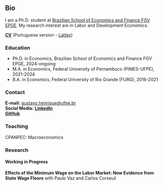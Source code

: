 ## Bio

I am a Ph.D. student at <a href="https://epge.fgv.br/pt/pos-graduacao/doutorado-mestrado/descricao" target="_blank">Brazilian School of Economics and Finance FGV EPGE</a>. My research interest are in Labor and Development Economics.

**<a href="https://www.dropbox.com/preview/CV/CV___Gustavo_Henrique.pdf?context=content_suggestions&role=personal" target="_blank">CV</a>** (Portuguese version - <a href="http://lattes.cnpq.br/8605662544752279" target="_blank">Lattes</a>)

### Education

- Ph.D. in Economics, Brazilian School of Economics and Finance FGV EPGE, 2024-ongoing
- M.A. in Economics, Federal University of Pernambuco (PIMES-UFPE), 2021-2024
- B.A. in Economics, Federal University of Rio Grande (FURG), 2016-2021

### Contact

**E-mail:** gustavo.henrique@ufpe.br  
**Social Media:** **<a href="https://www.linkedin.com/in/gustavo-henrique-pedroso-de-oliveira-321697158/" target="_blank">LinkedIn</a>**  
**<a href="https://github.com/Gustaveconomista" target="_blank">GitHub</a>**

### Teaching

CPANPEC: Macroeconomics

### Research
#### Working in Progress

**Effects of the Minimum Wage on the Labor Market: New Evidence from State Wage Floors** with Paulo Vaz and Carlos Corseuil
